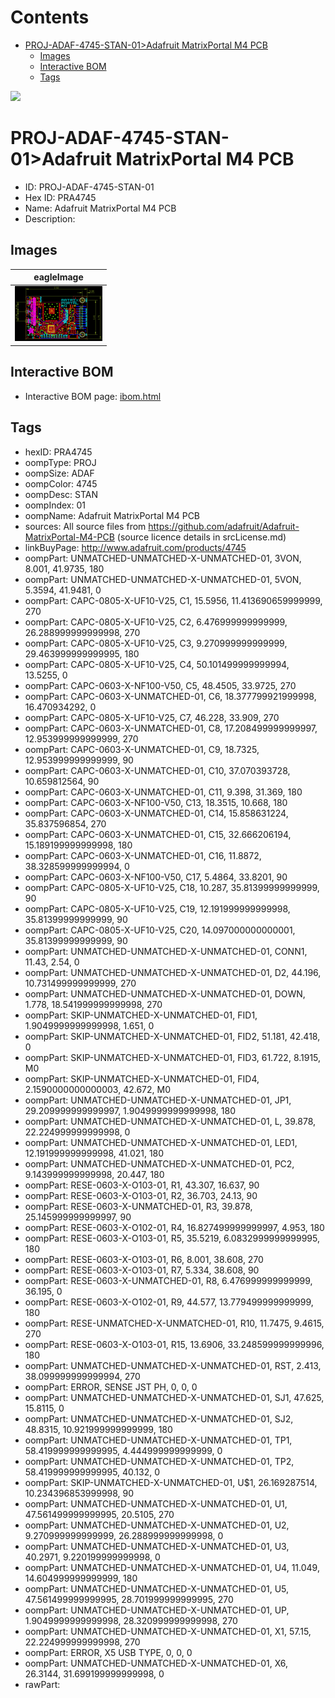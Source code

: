 



Contents
========

* [PROJ-ADAF-4745-STAN-01>Adafruit MatrixPortal M4 PCB](#proj-adaf-4745-stan-01adafruit-matrixportal-m4-pcb)
	* [Images](#images)
	* [Interactive BOM](#interactive-bom)
	* [Tags](#tags)
  
![][im]
# PROJ-ADAF-4745-STAN-01>Adafruit MatrixPortal M4 PCB

- ID: PROJ-ADAF-4745-STAN-01
- Hex ID: PRA4745
- Name: Adafruit MatrixPortal M4 PCB
- Description: 

## Images
  
  

|eagleImage|
| :---: |
|[![eagleImage](eagleImage_140.png)](eagleImage_600.png)|

## Interactive BOM

- Interactive BOM page: [ibom.html](kicad/bom/ibom.html)

## Tags

- hexID: PRA4745
- oompType: PROJ
- oompSize: ADAF
- oompColor: 4745
- oompDesc: STAN
- oompIndex: 01
- oompName: Adafruit MatrixPortal M4 PCB
- sources: All source files from https://github.com/adafruit/Adafruit-MatrixPortal-M4-PCB (source licence details in srcLicense.md)
- linkBuyPage: http://www.adafruit.com/products/4745
- oompPart: UNMATCHED-UNMATCHED-X-UNMATCHED-01, 3VON, 8.001, 41.9735, 180
- oompPart: UNMATCHED-UNMATCHED-X-UNMATCHED-01, 5VON, 5.3594, 41.9481, 0
- oompPart: CAPC-0805-X-UF10-V25, C1, 15.5956, 11.413690659999999, 270
- oompPart: CAPC-0805-X-UF10-V25, C2, 6.476999999999999, 26.288999999999998, 270
- oompPart: CAPC-0805-X-UF10-V25, C3, 9.270999999999999, 29.463999999999995, 180
- oompPart: CAPC-0805-X-UF10-V25, C4, 50.101499999999994, 13.5255, 0
- oompPart: CAPC-0603-X-NF100-V50, C5, 48.4505, 33.9725, 270
- oompPart: CAPC-0603-X-UNMATCHED-01, C6, 18.377799921999998, 16.470934292, 0
- oompPart: CAPC-0805-X-UF10-V25, C7, 46.228, 33.909, 270
- oompPart: CAPC-0603-X-UNMATCHED-01, C8, 17.208499999999997, 12.953999999999999, 270
- oompPart: CAPC-0603-X-UNMATCHED-01, C9, 18.7325, 12.953999999999999, 90
- oompPart: CAPC-0603-X-UNMATCHED-01, C10, 37.070393728, 10.659812564, 90
- oompPart: CAPC-0603-X-UNMATCHED-01, C11, 9.398, 31.369, 180
- oompPart: CAPC-0603-X-NF100-V50, C13, 18.3515, 10.668, 180
- oompPart: CAPC-0603-X-UNMATCHED-01, C14, 15.858631224, 35.837596854, 270
- oompPart: CAPC-0603-X-UNMATCHED-01, C15, 32.666206194, 15.189199999999998, 180
- oompPart: CAPC-0603-X-UNMATCHED-01, C16, 11.8872, 38.328599999999994, 0
- oompPart: CAPC-0603-X-NF100-V50, C17, 5.4864, 33.8201, 90
- oompPart: CAPC-0805-X-UF10-V25, C18, 10.287, 35.81399999999999, 90
- oompPart: CAPC-0805-X-UF10-V25, C19, 12.191999999999998, 35.81399999999999, 90
- oompPart: CAPC-0805-X-UF10-V25, C20, 14.097000000000001, 35.81399999999999, 90
- oompPart: UNMATCHED-UNMATCHED-X-UNMATCHED-01, CONN1, 11.43, 2.54, 0
- oompPart: UNMATCHED-UNMATCHED-X-UNMATCHED-01, D2, 44.196, 10.731499999999999, 270
- oompPart: UNMATCHED-UNMATCHED-X-UNMATCHED-01, DOWN, 1.778, 18.541999999999998, 270
- oompPart: SKIP-UNMATCHED-X-UNMATCHED-01, FID1, 1.9049999999999998, 1.651, 0
- oompPart: SKIP-UNMATCHED-X-UNMATCHED-01, FID2, 51.181, 42.418, 0
- oompPart: SKIP-UNMATCHED-X-UNMATCHED-01, FID3, 61.722, 8.1915, M0
- oompPart: SKIP-UNMATCHED-X-UNMATCHED-01, FID4, 2.1590000000000003, 42.672, M0
- oompPart: UNMATCHED-UNMATCHED-X-UNMATCHED-01, JP1, 29.209999999999997, 1.9049999999999998, 180
- oompPart: UNMATCHED-UNMATCHED-X-UNMATCHED-01, L, 39.878, 22.224999999999998, 0
- oompPart: UNMATCHED-UNMATCHED-X-UNMATCHED-01, LED1, 12.191999999999998, 41.021, 180
- oompPart: UNMATCHED-UNMATCHED-X-UNMATCHED-01, PC2, 9.143999999999998, 20.447, 180
- oompPart: RESE-0603-X-O103-01, R1, 43.307, 16.637, 90
- oompPart: RESE-0603-X-O103-01, R2, 36.703, 24.13, 90
- oompPart: RESE-0603-X-UNMATCHED-01, R3, 39.878, 25.145999999999997, 90
- oompPart: RESE-0603-X-O102-01, R4, 16.827499999999997, 4.953, 180
- oompPart: RESE-0603-X-O103-01, R5, 35.5219, 6.0832999999999995, 180
- oompPart: RESE-0603-X-O103-01, R6, 8.001, 38.608, 270
- oompPart: RESE-0603-X-O103-01, R7, 5.334, 38.608, 90
- oompPart: RESE-0603-X-UNMATCHED-01, R8, 6.476999999999999, 36.195, 0
- oompPart: RESE-0603-X-O102-01, R9, 44.577, 13.779499999999999, 180
- oompPart: RESE-UNMATCHED-X-UNMATCHED-01, R10, 11.7475, 9.4615, 270
- oompPart: RESE-0603-X-O103-01, R15, 13.6906, 33.248599999999996, 180
- oompPart: UNMATCHED-UNMATCHED-X-UNMATCHED-01, RST, 2.413, 38.099999999999994, 270
- oompPart: ERROR, SENSE JST PH, 0, 0, 0
- oompPart: UNMATCHED-UNMATCHED-X-UNMATCHED-01, SJ1, 47.625, 15.8115, 0
- oompPart: UNMATCHED-UNMATCHED-X-UNMATCHED-01, SJ2, 48.8315, 10.921999999999999, 180
- oompPart: UNMATCHED-UNMATCHED-X-UNMATCHED-01, TP1, 58.419999999999995, 4.444999999999999, 0
- oompPart: UNMATCHED-UNMATCHED-X-UNMATCHED-01, TP2, 58.419999999999995, 40.132, 0
- oompPart: SKIP-UNMATCHED-X-UNMATCHED-01, U$1, 26.169287514, 10.234396853999998, 90
- oompPart: UNMATCHED-UNMATCHED-X-UNMATCHED-01, U1, 47.561499999999995, 20.5105, 270
- oompPart: UNMATCHED-UNMATCHED-X-UNMATCHED-01, U2, 9.270999999999999, 26.288999999999998, 0
- oompPart: UNMATCHED-UNMATCHED-X-UNMATCHED-01, U3, 40.2971, 9.220199999999998, 0
- oompPart: UNMATCHED-UNMATCHED-X-UNMATCHED-01, U4, 11.049, 14.604999999999999, 180
- oompPart: UNMATCHED-UNMATCHED-X-UNMATCHED-01, U5, 47.561499999999995, 28.701999999999995, 270
- oompPart: UNMATCHED-UNMATCHED-X-UNMATCHED-01, UP, 1.9049999999999998, 28.320999999999998, 270
- oompPart: UNMATCHED-UNMATCHED-X-UNMATCHED-01, X1, 57.15, 22.224999999999998, 270
- oompPart: ERROR, X5 USB TYPE, 0, 0, 0
- oompPart: UNMATCHED-UNMATCHED-X-UNMATCHED-01, X6, 26.3144, 31.699199999999998, 0
- rawPart: 



[im]: eagleImage_450.png
